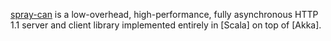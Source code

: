 [spray-can](http://can.spray.cc) is a low-overhead, high-performance, fully asynchronous HTTP 1.1 server and client library
implemented entirely in [Scala] on top of [Akka].
